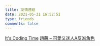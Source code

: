 ```yaml
---
title: 友情連結
date: 2021-05-31 16:52:51
type: friends
comments: false
---
```



[It's Coding Time](https://chenxuanzzy.github.io/technology-note/)
[趙萌 – 可愛又迷人A反派角色](https://sweet-but-psycho.com/)
